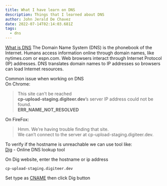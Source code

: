 ```yaml
---
title: What I have learn on DNS
description: Things that I learned about DNS
author: John Jerald De Chavez
date: 2022-07-14T02:14:03.681Z
tags:
  - dns
---
```

[What is DNS](https://www.cloudflare.com/learning/dns/what-is-dns/)
The Domain Name System (DNS) is the phonebook of the Internet. Humans access information online through domain names, like nytimes.com or espn.com. Web browsers interact through Internet Protocol (IP) addresses. DNS translates domain names to IP addresses so browsers can load Internet resources.

Common issue when working on DNS\
On Chrome:

> This site can't be reached \
> **cp-upload-staging.digiteer.dev**’s server IP address could not be found.\
> **ERR_NAME_NOT_RESOLVED**

On FireFox:

> Hmm. We’re having trouble finding that site.\
> We can’t connect to the server at cp-upload-staging.digiteer.dev.

To verify if the hostname is unreachable we can use tool like:\
[Dig](https://digwebinterface.com/) - Online DNS lookup tool

On Dig website, enter the hostname or ip address

`cp-upload-staging.digiteer.dev`

Set type as [CNAME](https://www.cloudflare.com/learning/dns/dns-records/dns-cname-record/) then click Dig button